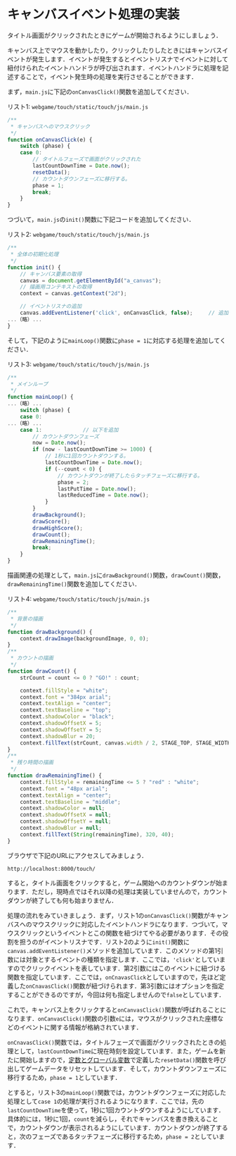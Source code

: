 # キャンバスイベント処理の実装

タイトル画面がクリックされたときにゲームが開始されるようにしましょう．

キャンバス上でマウスを動かしたり，クリックしたりしたときにはキャンバスイベントが発生します．イベントが発生するとイベントリスナでイベントに対して紐付けられたイベントハンドラが呼び出されます．イベントハンドラに処理を記述することで，イベント発生時の処理を実行させることができます．

まず，`main.js`に下記の`onCanvasClick()`関数を追加してください．

リスト1: `webgame/touch/static/touch/js/main.js`
```js
/**
 * キャンバスへのマウスクリック
 */
function onCanvasClick(e) {
    switch (phase) {
    case 0:
	    // タイトルフェーズで画面がクリックされた
        lastCountDownTime = Date.now();
	    resetData();
	    // カウントダウンフェーズに移行する。
	    phase = 1;
	    break;
    }
}
```

つづいて，`main.js`の`init()`関数に下記コードを追加してください．

リスト2: `webgame/touch/static/touch/js/main.js`
```js
/**
 * 全体の初期化処理
 */
function init() {
    // キャンバス要素の取得
    canvas = document.getElementById("a_canvas");
    // 描画用コンテキストの取得
    context = canvas.getContext("2d");

    // イベントリスナの追加
    canvas.addEventListener('click', onCanvasClick, false);     // 追加
...（略）...
}
```

そして，下記のように`mainLoop()`関数に`phase = 1`に対応する処理を追加してください．

リスト3: `webgame/touch/static/touch/js/main.js`
```js
/**
 * メインループ
 */
function mainLoop() {
...（略）...
    switch (phase) {
    case 0:
...（略）...
    case 1:             // 以下を追加
        // カウントダウンフェーズ
        now = Date.now();
        if (now - lastCountDownTime >= 1000) {
            // 1秒に1回カウントダウンする。
            lastCountDownTime = Date.now();
            if (--count < 0) {
                // カウントダウンが終了したらタッチフェーズに移行する。
                phase = 2;
                lastPutTime = Date.now();
                lastReducedTime = Date.now();
            }
        }
        drawBackground();
        drawScore();
        drawHighScore();
        drawCount();
        drawRemainingTime();
        break;
    }
}
```

描画関連の処理として，`main.js`に`drawBackground()`関数，`drawCount()`関数，`drawRemainingTime()`関数を追加してください．

リスト4: `webgame/touch/static/touch/js/main.js`
```js
/**
 * 背景の描画
 */
function drawBackground() {
    context.drawImage(backgroundImage, 0, 0);
}
/**
 * カウントの描画
 */
function drawCount() {
    strCount = count <= 0 ? "GO!" : count;

    context.fillStyle = "white";
    context.font = "384px arial";
    context.textAlign = "center";
    context.textBaseline = "top";
    context.shadowColor = "black";
    context.shadowOffsetX = 5;
    context.shadowOffsetY = 5;
    context.shadowBlur = 20;
    context.fillText(strCount, canvas.width / 2, STAGE_TOP, STAGE_WIDTH);
}
/**
 * 残り時間の描画
 */
function drawRemainingTime() {
    context.fillStyle = remainingTime <= 5 ? "red" : "white";
    context.font = "48px arial";
    context.textAlign = "center";
    context.textBaseline = "middle";
    context.shadowColor = null;
    context.shadowOffsetX = null;
    context.shadowOffsetY = null;
    context.shadowBlur = null;
    context.fillText(String(remainingTime), 320, 40);
}
```

ブラウザで下記のURLにアクセスしてみましょう．

`http://localhost:8000/touch/`

すると，タイトル画面をクリックすると，ゲーム開始へのカウントダウンが始まります．ただし，現時点ではそれ以降の処理は実装していませんので，カウントダウンが終了しても何も始まりません．

処理の流れをみていきましょう．まず，リスト1の`onCanvasClick()`関数がキャンバスへのマウスクリックに対応したイベントハンドラになります．つづいて，マウスクリックというイベントとこの関数を紐づけてやる必要があります．その役割を担うのがイベントリスナです．リスト2のように`init()`関数に`canvas.addEventListener()`メソッドを追加しています．このメソッドの第1引数には対象とするイベントの種類を指定します．ここでは，`'click'`としていますのでクリックイベントを表しています．第2引数にはこのイベントに紐づける関数を指定しています．ここでは，`onCnavasClick`としていますので，先ほど定義した`onCnavasClick()`関数が紐づけられます．第3引数にはオプションを指定することができるのですが，今回は何も指定しませんので`false`としています．

これで，キャンバス上をクリックすると`onCanvasClick()`関数が呼ばれることになります．`onCanvasClick()`関数の引数`e`には，マウスがクリックされた座標などのイベントに関する情報が格納されています．

`onCnavasClick()`関数では，タイトルフェーズで画面がクリックされたときの処理として，`lastCountDownTime`に現在時刻を設定しています．また，ゲームを新たに開始しますので，<a href="../webgame12">定数とグローバル変数</a>で定義した`resetData()`関数を呼び出してゲームデータをリセットしています．そして，カウントダウンフェーズに移行するため，`phase = 1`としています．

とすると，リスト3の`mainLoop()`関数では，カウントダウンフェーズに対応した処理として`case 1`の処理が実行されるようになります．ここでは，先の`lastCountDownTime`を使って，1秒に1回カウントダウンするようにしています．具体的には，1秒に1回，`count`を減らし，それでキャンバスを書き換えることで，カウントダウンが表示されるようにしています．カウントダウンが終了すると，次のフェーズであるタッチフェーズに移行するため，`phase = 2`としています．
